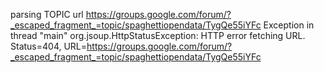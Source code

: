 


parsing TOPIC url https://groups.google.com/forum/?_escaped_fragment_=topic/spaghettiopendata/TygQe55iYFc
Exception in thread "main" org.jsoup.HttpStatusException: HTTP error fetching URL. Status=404, URL=https://groups.google.com/forum/?_escaped_fragment_=topic/spaghettiopendata/TygQe55iYFc
